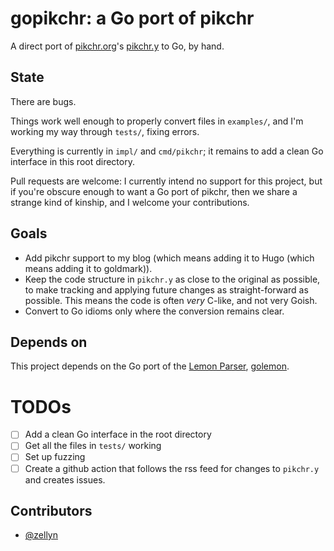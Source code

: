 # gopikchr: a Go port of pikchr

A direct port of [pikchr.org](https://pikchr.org)'s
[pikchr.y](https://pikchr.org/home/file?name=pikchr.y&amp;ci=tip) to
Go, by hand.

## State

There are bugs.

Things work well enough to properly convert files in `examples/`, and
I'm working my way through `tests/`, fixing errors.

Everything is currently in `impl/` and `cmd/pikchr`; it remains to add
a clean Go interface in this root directory.

Pull requests are welcome: I currently intend no support for this
project, but if you're obscure enough to want a Go port of pikchr,
then we share a strange kind of kinship, and I welcome your
contributions.

## Goals

- Add pikchr support to my blog (which means adding it to Hugo (which
  means adding it to goldmark)).
- Keep the code structure in `pikchr.y` as close to the original as
  possible, to make tracking and applying future changes as
  straight-forward as possible. This means the code is often *very*
  C-like, and not very Goish.
- Convert to Go idioms only where the conversion remains clear.

## Depends on

This project depends on the Go port of the [Lemon
Parser](https://www.sqlite.org/lemon.html),
[golemon](https://github.com/gopikchr/golemon).

# TODOs

- [ ] Add a clean Go interface in the root directory
- [ ] Get all the files in `tests/` working
- [ ] Set up fuzzing
- [ ] Create a github action that follows the rss feed for changes to
      `pikchr.y` and creates issues.

## Contributors

- [@zellyn](https://github.com/zellyn)
